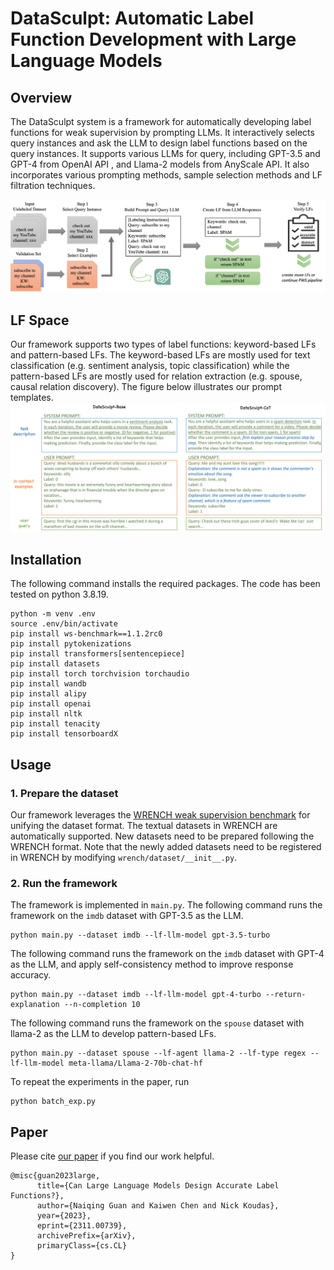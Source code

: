 # DataSculpt: Automatic Label Function Development with Large Language Models




## Overview
The DataSculpt system is a framework for automatically developing label functions for weak supervision by prompting LLMs. It interactively selects query instances and ask the LLM 
to design label functions based on the query instances. It supports various LLMs for query, including GPT-3.5 and GPT-4 from OpenAI API
, and Llama-2 models from AnyScale API. It also incorporates various prompting methods, sample selection methods and LF filtration techniques.

<img src="figs/DataSculpt-pipeline.png" alt="Overview"/>

## LF Space
Our framework supports two types of label functions: keyword-based LFs and pattern-based LFs. The keyword-based LFs are mostly used for 
text classification (e.g. sentiment analysis, topic classification) while the pattern-based LFs are mostly used for relation extraction (e.g. spouse, causal relation discovery).
The figure below illustrates our prompt templates.
![prompts](figs/prompt-cot-2.png)


## Installation
The following command installs the required packages. The code has been tested on python 3.8.19.
```angular2html
python -m venv .env
source .env/bin/activate
pip install ws-benchmark==1.1.2rc0
pip install pytokenizations
pip install transformers[sentencepiece]
pip install datasets
pip install torch torchvision torchaudio
pip install wandb
pip install alipy
pip install openai
pip install nltk
pip install tenacity
pip install tensorboardX
```

## Usage
### 1. Prepare the dataset
Our framework leverages the [WRENCH weak supervision benchmark](https://github.com/JieyuZ2/wrench) for unifying the dataset format. 
The textual datasets in WRENCH are automatically supported. New datasets need to be prepared following the WRENCH format. Note that the newly added datasets need to be registered in WRENCH by modifying `wrench/dataset/__init__.py`.
### 2. Run the framework
The framework is implemented in `main.py`. The following command runs the framework on the `imdb` dataset with GPT-3.5 as the LLM.
```angular2html
python main.py --dataset imdb --lf-llm-model gpt-3.5-turbo
```
The following command runs the framework on the `imdb` dataset with GPT-4 as the LLM, and apply self-consistency method to improve response accuracy.

```angular2html
python main.py --dataset imdb --lf-llm-model gpt-4-turbo --return-explanation --n-completion 10
```
The following command runs the framework on the `spouse` dataset with llama-2 as the LLM to develop pattern-based LFs.

```angular2html
python main.py --dataset spouse --lf-agent llama-2 --lf-type regex --lf-llm-model meta-llama/Llama-2-70b-chat-hf
```

To repeat the experiments in the paper, run
```angular2html
python batch_exp.py
```


## Paper
Please cite [our paper](https://arxiv.org/pdf/2311.00739.pdf) if you find our work helpful.

```
@misc{guan2023large,
      title={Can Large Language Models Design Accurate Label Functions?}, 
      author={Naiqing Guan and Kaiwen Chen and Nick Koudas},
      year={2023},
      eprint={2311.00739},
      archivePrefix={arXiv},
      primaryClass={cs.CL}
}